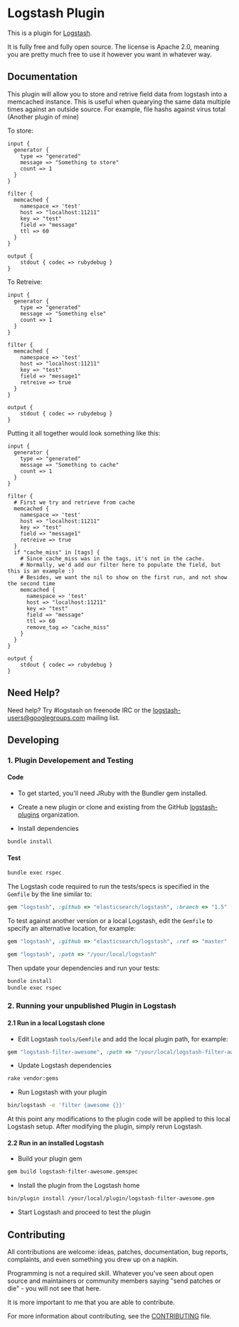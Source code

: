 # Logstash Plugin

This is a plugin for [Logstash](https://github.com/elasticsearch/logstash).

It is fully free and fully open source. The license is Apache 2.0, meaning you are pretty much free to use it however you want in whatever way.

## Documentation

This plugin will allow you to store and retrive field data from logstash into a memcached instance. 
This is useful when quearying the same data multiple times against an outside source. For example, file hashs against virus total (Another plugin of mine)

To store:

```
input {
  generator {
    type => "generated"
    message => "Something to store"
    count => 1
  }
}

filter {
  memcached {
    namespace => 'test'
    host => "localhost:11211"
    key => "test"
    field => "message"
    ttl => 60
  }
}

output {
    stdout { codec => rubydebug }
}
```

To Retreive: 

```
input {
  generator {
    type => "generated"
    message => "Something else"
    count => 1
  }
}

filter {
  memcached {
    namespace => 'test'
    host => "localhost:11211"
    key => "test"
    field => "message1"
    retreive => true
  }
}

output {
    stdout { codec => rubydebug }
}
```

Putting it all together would look something like this:

```
input {
  generator {
    type => "generated"
    message => "Something to cache"
    count => 1
  }
}

filter {
  # First we try and retrieve from cache
  memcached {
    namespace => 'test'
    host => "localhost:11211"
    key => "test"
    field => "message1"
    retreive => true
  }
  if "cache_miss" in [tags] {
    # Since cache_miss was in the tags, it's not in the cache.
    # Normally, we'd add our filter here to populate the field, but this is an example :)
    # Besides, we want the nil to show on the first run, and not show the second time
    memcached {
      namespace => 'test'
      host => "localhost:11211"
      key => "test"
      field => "message"
      ttl => 60
      remove_tag => "cache_miss"
    }
  }
}

output {
    stdout { codec => rubydebug }
}
```

## Need Help?

Need help? Try #logstash on freenode IRC or the logstash-users@googlegroups.com mailing list.

## Developing

### 1. Plugin Developement and Testing

#### Code
- To get started, you'll need JRuby with the Bundler gem installed.

- Create a new plugin or clone and existing from the GitHub [logstash-plugins](https://github.com/logstash-plugins) organization.

- Install dependencies
```sh
bundle install
```

#### Test

```sh
bundle exec rspec
```

The Logstash code required to run the tests/specs is specified in the `Gemfile` by the line similar to:
```ruby
gem "logstash", :github => "elasticsearch/logstash", :branch => "1.5"
```
To test against another version or a local Logstash, edit the `Gemfile` to specify an alternative location, for example:
```ruby
gem "logstash", :github => "elasticsearch/logstash", :ref => "master"
```
```ruby
gem "logstash", :path => "/your/local/logstash"
```

Then update your dependencies and run your tests:

```sh
bundle install
bundle exec rspec
```

### 2. Running your unpublished Plugin in Logstash

#### 2.1 Run in a local Logstash clone

- Edit Logstash `tools/Gemfile` and add the local plugin path, for example:
```ruby
gem "logstash-filter-awesome", :path => "/your/local/logstash-filter-awesome"
```
- Update Logstash dependencies
```sh
rake vendor:gems
```
- Run Logstash with your plugin
```sh
bin/logstash -e 'filter {awesome {}}'
```
At this point any modifications to the plugin code will be applied to this local Logstash setup. After modifying the plugin, simply rerun Logstash.

#### 2.2 Run in an installed Logstash

- Build your plugin gem
```sh
gem build logstash-filter-awesome.gemspec
```
- Install the plugin from the Logstash home
```sh
bin/plugin install /your/local/plugin/logstash-filter-awesome.gem
```
- Start Logstash and proceed to test the plugin

## Contributing

All contributions are welcome: ideas, patches, documentation, bug reports, complaints, and even something you drew up on a napkin.

Programming is not a required skill. Whatever you've seen about open source and maintainers or community members  saying "send patches or die" - you will not see that here.

It is more important to me that you are able to contribute.

For more information about contributing, see the [CONTRIBUTING](https://github.com/elasticsearch/logstash/blob/master/CONTRIBUTING.md) file.
